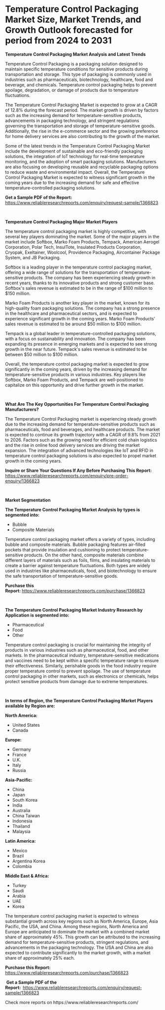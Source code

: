<p><h1>Temperature Control Packaging Market Size, Market Trends, and Growth Outlook forecasted for period from 2024 to 2031</h1></p><p><strong>Temperature Control Packaging Market Analysis and Latest Trends</strong></p>
<p><p>Temperature Control Packaging is a packaging solution designed to maintain specific temperature conditions for sensitive products during transportation and storage. This type of packaging is commonly used in industries such as pharmaceuticals, biotechnology, healthcare, food and beverage, and chemicals. Temperature control packaging helps to prevent spoilage, degradation, or damage of products due to temperature fluctuations.</p><p>The Temperature Control Packaging Market is expected to grow at a CAGR of 12.8% during the forecast period. The market growth is driven by factors such as the increasing demand for temperature-sensitive products, advancements in packaging technology, and stringent regulations governing the transportation and storage of temperature-sensitive goods. Additionally, the rise in the e-commerce sector and the growing preference for home delivery services are also contributing to the growth of the market.</p><p>Some of the latest trends in the Temperature Control Packaging Market include the development of sustainable and eco-friendly packaging solutions, the integration of IoT technology for real-time temperature monitoring, and the adoption of smart packaging solutions. Manufacturers are also focusing on developing reusable and recyclable packaging options to reduce waste and environmental impact. Overall, the Temperature Control Packaging Market is expected to witness significant growth in the coming years due to the increasing demand for safe and effective temperature-controlled packaging solutions.</p></p>
<p><strong>Get a Sample PDF of the Report:&nbsp;</strong> <a href="https://www.reliableresearchreports.com/enquiry/request-sample/1366823">https://www.reliableresearchreports.com/enquiry/request-sample/1366823</a></p>
<p>&nbsp;</p>
<p><strong>Temperature Control Packaging Major Market Players</strong></p>
<p><p>The temperature control packaging market is highly competitive, with several key players dominating the market. Some of the major players in the market include Softbox, Marko Foam Products, Tempack, American Aerogel Corporation, Polar Tech, InsulTote, Insulated Products Corporation, Cryopak, Exeltainer, Woolcool, Providence Packaging, Aircontainer Package System, and JB Packaging.</p><p>Softbox is a leading player in the temperature control packaging market, offering a wide range of solutions for the transportation of temperature-sensitive products. The company has been experiencing steady growth in recent years, thanks to its innovative products and strong customer base. Softbox's sales revenue is estimated to be in the range of $100 million to $150 million.</p><p>Marko Foam Products is another key player in the market, known for its high-quality foam packaging solutions. The company has a strong presence in the healthcare and pharmaceutical sectors, and is expected to experience significant growth in the coming years. Marko Foam Products' sales revenue is estimated to be around $50 million to $100 million.</p><p>Tempack is a global leader in temperature-controlled packaging solutions, with a focus on sustainability and innovation. The company has been expanding its presence in emerging markets and is expected to see strong growth in the near future. Tempack's sales revenue is estimated to be between $50 million to $100 million.</p><p>Overall, the temperature control packaging market is expected to grow significantly in the coming years, driven by the increasing demand for temperature-sensitive products in various industries. Key players like Softbox, Marko Foam Products, and Tempack are well-positioned to capitalize on this opportunity and drive further growth in the market.</p></p>
<p>&nbsp;</p>
<p><strong>What Are The Key Opportunities For Temperature Control Packaging Manufacturers?</strong></p>
<p><p>The Temperature Control Packaging market is experiencing steady growth due to the increasing demand for temperature-sensitive products such as pharmaceuticals, food and beverages, and healthcare products. The market is expected to continue its growth trajectory with a CAGR of 9.8% from 2021 to 2026. Factors such as the growing need for efficient cold chain logistics and the rise in online food delivery services are driving the market expansion. The integration of advanced technologies like IoT and RFID in temperature control packaging solutions is also expected to propel market growth in the coming years.</p></p>
<p><strong>Inquire or Share Your Questions If Any Before Purchasing This Report:</strong> <a href="https://www.reliableresearchreports.com/enquiry/pre-order-enquiry/1366823">https://www.reliableresearchreports.com/enquiry/pre-order-enquiry/1366823</a></p>
<p>&nbsp;</p>
<p><strong>Market Segmentation</strong></p>
<p><strong>The Temperature Control Packaging Market Analysis by types is segmented into:</strong></p>
<p><ul><li>Bubble</li><li>Composite Materials</li></ul></p>
<p><p>Temperature control packaging market offers a variety of types, including bubble and composite materials. Bubble packaging features air-filled pockets that provide insulation and cushioning to protect temperature-sensitive products. On the other hand, composite materials combine different layers of materials such as foils, films, and insulating materials to create a barrier against temperature fluctuations. Both types are widely used in industries like pharmaceuticals, food, and biotechnology to ensure the safe transportation of temperature-sensitive goods.</p></p>
<p><strong>Purchase this Report:&nbsp;</strong><a href="https://www.reliableresearchreports.com/purchase/1366823">https://www.reliableresearchreports.com/purchase/1366823</a></p>
<p>&nbsp;</p>
<p><strong>The Temperature Control Packaging Market Industry Research by Application is segmented into:</strong></p>
<p><ul><li>Pharmaceutical</li><li>Food</li><li>Other</li></ul></p>
<p><p>Temperature control packaging is crucial for maintaining the integrity of products in various industries such as pharmaceutical, food, and other markets. In the pharmaceutical industry, temperature-sensitive medications and vaccines need to be kept within a specific temperature range to ensure their effectiveness. Similarly, perishable goods in the food industry require proper temperature control to prevent spoilage. The use of temperature control packaging in other markets, such as electronics or chemicals, helps protect sensitive products from damage due to extreme temperatures.</p></p>
<p>&nbsp;</p>
<p><strong>In terms of Region, the Temperature Control Packaging Market Players available by Region are:</strong></p>
<p>
    <p> <strong> North America: </strong>
        <ul>
            <li>United States</li>
            <li>Canada</li>
        </ul>
        </p> 
    <p> <strong> Europe: </strong>
        <ul>
            <li>Germany</li>
            <li>France</li>
            <li>U.K.</li>
            <li>Italy</li>
            <li>Russia</li>
        </ul>
        </p> 
    <p> <strong> Asia-Pacific: </strong>
        <ul>
            <li>China</li>
            <li>Japan</li>
            <li>South Korea</li>
            <li>India</li>
            <li>Australia</li>
            <li>China Taiwan</li>
            <li>Indonesia</li>
            <li>Thailand</li>
            <li>Malaysia</li>
        </ul>
        </p> 
    <p> <strong> Latin America: </strong>
        <ul>
            <li>Mexico</li>
            <li>Brazil</li>
            <li>Argentina Korea</li>
            <li>Colombia</li>
        </ul>
        </p> 
    <p> <strong> Middle East & Africa: </strong>
        <ul>
            <li>Turkey</li>
            <li>Saudi</li>
            <li>Arabia</li>
            <li>UAE</li>
            <li>Korea</li>
        </ul>
    </p>
    </p>
<p><p>The temperature control packaging market is expected to witness substantial growth across key regions such as North America, Europe, Asia Pacific, the USA, and China. Among these regions, North America and Europe are anticipated to dominate the market with a combined market share of approximately 45%. This growth can be attributed to the increasing demand for temperature-sensitive products, stringent regulations, and advancements in the packaging technology. The USA and China are also expected to contribute significantly to the market growth, with a market share of approximately 25% each.</p></p>
<p><strong>Purchase this Report: </strong><a href="https://www.reliableresearchreports.com/purchase/1366823">https://www.reliableresearchreports.com/purchase/1366823</a></p>
<p>&nbsp;<strong>Get a Sample PDF of the Report:&nbsp;&nbsp;</strong><a href="https://www.reliableresearchreports.com/enquiry/request-sample/1366823">https://www.reliableresearchreports.com/enquiry/request-sample/1366823</a></p>
<p><strong></strong></p>
<p>Check more reports on https://www.reliableresearchreports.com/</p>